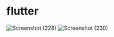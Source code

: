 # flutter

![Screenshot (228)](https://user-images.githubusercontent.com/89895559/133888219-86603d8a-75da-432d-9218-610219950105.png)
![Screenshot (230)](https://user-images.githubusercontent.com/89895559/133888260-361ec926-9f3e-4020-af33-bc70b99405fb.png)

